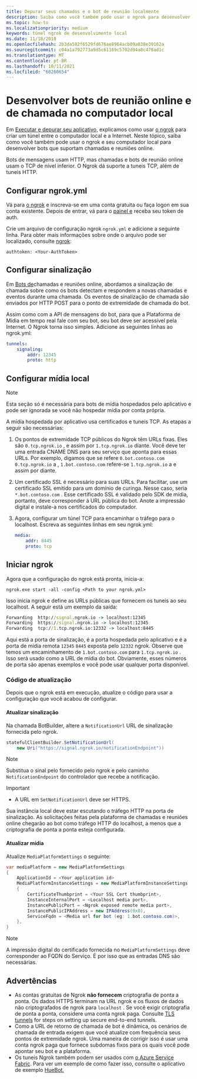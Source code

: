 ```yaml
---
title: Depurar seus chamados e o bot de reunião localmente
description: Saiba como você também pode usar o ngrok para desenvolver chamadas e bots de reunião online no computador local.
ms.topic: how-to
ms.localizationpriority: medium
keywords: túnel ngrok de desenvolvimento local
ms.date: 11/18/2018
ms.openlocfilehash: 2b3da582f6529fd676ae8964acb09a038e39162a
ms.sourcegitcommit: c04a1a792773a9d5c61169c5702d94a8c478ad1c
ms.translationtype: MT
ms.contentlocale: pt-BR
ms.lasthandoff: 10/11/2021
ms.locfileid: "60260654"
---
```

# <a name="develop-calling-and-online-meeting-bots-on-your-local-pc"></a>Desenvolver bots de reunião online e de chamada no computador local

Em [Executar e depurar seu aplicativo,](../../concepts/build-and-test/debug.md) explicamos como usar [o ngrok](https://ngrok.com) para criar um túnel entre o computador local e a Internet. Neste tópico, saiba como você também pode usar o ngrok e seu computador local para desenvolver bots que suportam chamadas e reuniões online.

Bots de mensagens usam HTTP, mas chamadas e bots de reunião online usam o TCP de nível inferior. O Ngrok dá suporte a tuneis TCP, além de tuneis HTTP. 

## <a name="configure-ngrokyml"></a>Configurar ngrok.yml

Vá para [o ngrok](https://ngrok.com) e inscreva-se em uma conta gratuita ou faça logon em sua conta existente. Depois de entrar, vá para o [painel e](https://dashboard.ngrok.com) receba seu token de auth.

Crie um arquivo de configuração ngrok `ngrok.yml` e adicione a seguinte linha. Para obter mais informações sobre onde o arquivo pode ser localizado, consulte [ngrok](https://ngrok.com/docs#config):

  `authtoken: <Your-AuthToken>`

## <a name="set-up-signaling"></a>Configurar sinalização

Em [Bots de](./calls-meetings-bots-overview.md)chamadas e reuniões online, abordamos a sinalização de chamada sobre como os bots detectam e respondem a novas chamadas e eventos durante uma chamada. Os eventos de sinalização de chamada são enviados por HTTP POST para o ponto de extremidade de chamada do bot.

Assim como com a API de mensagens do bot, para que a Plataforma de Mídia em tempo real fale com seu bot, seu bot deve ser acessível pela Internet. O Ngrok torna isso simples. Adicione as seguintes linhas ao ngrok.yml:

```yaml
tunnels:
    signaling:
        addr: 12345
        proto: http
```

## <a name="set-up-local-media"></a>Configurar mídia local

> [!NOTE]
> Esta seção só é necessária para bots de mídia hospedados pelo aplicativo e pode ser ignorada se você não hospedar mídia por conta própria.

A mídia hospedada por aplicativo usa certificados e tuneis TCP. As etapas a seguir são necessárias:

1. Os pontos de extremidade TCP públicos do Ngrok têm URLs fixas. Eles são `0.tcp.ngrok.io` , e assim por `1.tcp.ngrok.io` diante. Você deve ter uma entrada CNAME DNS para seu serviço que aponta para essas URLs. Por exemplo, digamos que se refere `0.bot.contoso.com` `0.tcp.ngrok.io` a , `1.bot.contoso.com` refere-se `1.tcp.ngrok.io` a e assim por diante.
2. Um certificado SSL é necessário para suas URLs. Para facilitar, use um certificado SSL emitido para um domínio de curinga. Nesse caso, seria `*.bot.contoso.com` . Esse certificado SSL é validado pelo SDK de mídia, portanto, deve corresponder à URL pública do bot. Anote a impressão digital e instale-a nos certificados do computador.
3. Agora, configurar um túnel TCP para encaminhar o tráfego para o localhost. Escreva as seguintes linhas em seu ngrok.yml:

    ```yaml
    media:
        addr: 8445
        proto: tcp
    ```

## <a name="start-ngrok"></a>Iniciar ngrok

Agora que a configuração do ngrok está pronta, inicia-a:

  `ngrok.exe start -all -config <Path to your ngrok.yml>`

Isso inicia ngrok e define as URLs públicas que fornecem os tuneis ao seu localhost. A seguir está um exemplo da saída:

```cmd
Forwarding  http://signal.ngrok.io -> localhost:12345
Forwarding  https://signal.ngrok.io -> localhost:12345
Forwarding  tcp://1.tcp.ngrok.io:12332 -> localhost:8445
```

Aqui está a porta de sinalização, é a porta hospedada pelo aplicativo e é a porta de mídia remota `12345` `8445` exposta pelo `12332` ngrok. Observe que temos um encaminhamento de `1.bot.contoso.com` para `1.tcp.ngrok.io` . Isso será usado como a URL de mídia do bot. Obviamente, esses números de porta são apenas exemplos e você pode usar qualquer porta disponível.

### <a name="update-code"></a>Código de atualização

Depois que o ngrok está em execução, atualize o código para usar a configuração que você acabou de configurar.

#### <a name="update-signaling"></a>Atualizar sinalização

Na chamada BotBuilder, altere a `NotificationUrl` URL de sinalização fornecida pelo ngrok.

```csharp
statefulClientBuilder.SetNotificationUrl(
    new Uri("https://signal.ngrok.io/notificationEndpoint"))
```

> [!NOTE]
> Substitua o sinal pelo fornecido pelo ngrok e pelo caminho `NotificationEndpoint` do controlador que recebe a notificação.

> [!IMPORTANT]
> * A URL em `SetNotificationUrl` deve ser HTTPS.
> 
> Sua instância local deve estar escutando o tráfego HTTP na porta de sinalização. As solicitações feitas pela plataforma de chamadas e reuniões online chegarão ao bot como tráfego HTTP do localhost, a menos que a criptografia de ponta a ponta esteja configurada.

#### <a name="update-media"></a>Atualizar mídia

Atualize `MediaPlatformSettings` o seguinte:

```csharp
var mediaPlatform = new MediaPlatformSettings
{
    ApplicationId = <Your application id>
    MediaPlatformInstanceSettings = new MediaPlatformInstanceSettings
    {
        CertificateThumbprint = <Your SSL Cert thumbprint>,
        InstanceInternalPort = <Localhost media port>,
        InstancePublicPort = <Ngrok exposed remote media port>,
        InstancePublicIPAddress = new IPAddress(0x0),
        ServiceFqdn = <Media url for bot (eg: 1.bot.contoso.com)>,
    },
}
```

> [!NOTE]
> A impressão digital do certificado fornecida no `MediaPlatformSettings` deve corresponder ao FQDN do Serviço. É por isso que as entradas DNS são necessárias.

## <a name="caveats"></a>Advertências

- As contas gratuitas de Ngrok **não fornecem** criptografia de ponta a ponta. Os dados HTTPS terminam na URL ngrok e os fluxos de dados não criptografados de ngrok para `localhost` . Se você exigir criptografia de ponta a ponta, considere uma conta ngrok paga. Consulte [TLS tunnels](https://ngrok.com/docs#tls) for steps on setting up secure end-to-end tunnels.
- Como a URL de retorno de chamada de bot é dinâmica, os cenários de chamada de entrada exigem que você atualize com frequência seus pontos de extremidade ngrok. Uma maneira de corrigir isso é usar uma conta ngrok paga que fornece subdomas fixos para os quais você pode apontar seu bot e a plataforma.
- Os tuneis Ngrok também podem ser usados com [o Azure Service Fabric](/azure/service-fabric/service-fabric-overview). Para ver um exemplo de como fazer isso, consulte o aplicativo de exemplo [HueBot.](https://github.com/microsoftgraph/microsoft-graph-comms-samples/tree/master/Samples/V1.0Samples/LocalMediaSamples/HueBot/HueBot)

 
